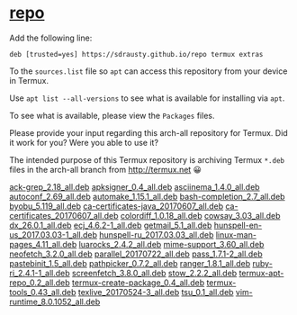 # [repo](https://github.com/sdrausty/repo)

Add the following line:

```
deb [trusted=yes] https://sdrausty.github.io/repo termux extras
```

To the `sources.list` file so `apt` can access this repository from your device in Termux.

Use `apt list --all-versions` to see what is available for installing via `apt`.

To see what is available, please view the `Packages` files. 

Please provide your input regarding this arch-all repository for Termux. Did it work for you? Were you able to use it?

The intended purpose of this Termux repository is archiving Termux `*.deb` files in the arch-all branch from http://termux.net 😀

[ack-grep_2.18_all.deb](./dists/termux/extras/binary-all/ack-grep_2.18_all.deb)
[apksigner_0.4_all.deb](./dists/termux/extras/binary-all/apksigner_0.4_all.deb)
[asciinema_1.4.0_all.deb](./dists/termux/extras/binary-all/asciinema_1.4.0_all.deb)
[autoconf_2.69_all.deb](./dists/termux/extras/binary-all/autoconf_2.69_all.deb)
[automake_1.15.1_all.deb](./dists/termux/extras/binary-all/automake_1.15.1_all.deb)
[bash-completion_2.7_all.deb](./dists/termux/extras/binary-all/bash-completion_2.7_all.deb)
[byobu_5.119_all.deb](./dists/termux/extras/binary-all/byobu_5.119_all.deb)
[ca-certificates-java_20170607_all.deb](./dists/termux/extras/binary-all/ca-certificates-java_20170607_all.deb)
[ca-certificates_20170607_all.deb](./dists/termux/extras/binary-all/ca-certificates_20170607_all.deb)
[colordiff_1.0.18_all.deb](./dists/termux/extras/binary-all/colordiff_1.0.18_all.deb)
[cowsay_3.03_all.deb](./dists/termux/extras/binary-all/cowsay_3.03_all.deb)
[dx_26.0.1_all.deb](./dists/termux/extras/binary-all/dx_26.0.1_all.deb)
[ecj_4.6.2-1_all.deb](./dists/termux/extras/binary-all/ecj_4.6.2-1_all.deb)
[getmail_5.1_all.deb](./dists/termux/extras/binary-all/getmail_5.1_all.deb)
[hunspell-en-us_2017.03.03-1_all.deb](./dists/termux/extras/binary-all/hunspell-en-us_2017.03.03-1_all.deb)
[hunspell-ru_2017.03.03_all.deb](./dists/termux/extras/binary-all/hunspell-ru_2017.03.03_all.deb)
[linux-man-pages_4.11_all.deb](./dists/termux/extras/binary-all/linux-man-pages_4.11_all.deb)
[luarocks_2.4.2_all.deb](./dists/termux/extras/binary-all/luarocks_2.4.2_all.deb)
[mime-support_3.60_all.deb](./dists/termux/extras/binary-all/mime-support_3.60_all.deb)
[neofetch_3.2.0_all.deb](./dists/termux/extras/binary-all/neofetch_3.2.0_all.deb)
[parallel_20170722_all.deb](./dists/termux/extras/binary-all/parallel_20170722_all.deb)
[pass_1.7.1-2_all.deb](./dists/termux/extras/binary-all/pass_1.7.1-2_all.deb)
[pastebinit_1.5_all.deb](./dists/termux/extras/binary-all/pastebinit_1.5_all.deb)
[pathpicker_0.7.2_all.deb](./dists/termux/extras/binary-all/pathpicker_0.7.2_all.deb)
[ranger_1.8.1_all.deb](./dists/termux/extras/binary-all/ranger_1.8.1_all.deb)
[ruby-ri_2.4.1-1_all.deb](./dists/termux/extras/binary-all/ruby-ri_2.4.1-1_all.deb)
[screenfetch_3.8.0_all.deb](./dists/termux/extras/binary-all/screenfetch_3.8.0_all.deb)
[stow_2.2.2_all.deb](./dists/termux/extras/binary-all/stow_2.2.2_all.deb)
[termux-apt-repo_0.2_all.deb](./dists/termux/extras/binary-all/termux-apt-repo_0.2_all.deb)
[termux-create-package_0.4_all.deb](./dists/termux/extras/binary-all/termux-create-package_0.4_all.deb)
[termux-tools_0.43_all.deb](./dists/termux/extras/binary-all/termux-tools_0.43_all.deb)
[texlive_20170524-3_all.deb](./dists/termux/extras/binary-all/texlive_20170524-3_all.deb)
[tsu_0.1_all.deb](./dists/termux/extras/binary-all/tsu_0.1_all.deb)
[vim-runtime_8.0.1052_all.deb](./dists/termux/extras/binary-all/vim-runtime_8.0.1052_all.deb)
